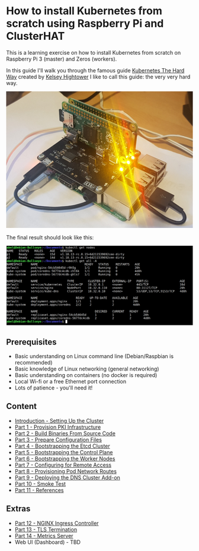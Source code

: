 # How to install Kubernetes from scratch using Raspberry Pi and ClusterHAT 

This is a learning exercise on how to install Kubernetes from scratch on Raspberry Pi 3 (master) and Zeros (workers). 

In this guide I'll walk you through the famous guide [Kubernetes The Hard Way](https://github.com/kelseyhightower/kubernetes-the-hard-way) created by [Kelsey Hightower](https://github.com/kelseyhightower) I like to call this guide: the very very hard way. 

<img src="img/rasbperrypi-clusterhat.jpg" width="720">

The final result should look like this:

<img src="img/kubernetes-running.png" width="720">

## Prerequisites

* Basic understanding on Linux command line (Debian/Raspbian is recommended)
* Basic knowledge of Linux networking (general networking)
* Basic understanding on containers (no docker is required)
* Local Wi-fi or a free Ethernet port connection 
* Lots of patience - you'll need it! 

## Content

- [Introduction - Setting Up the Cluster](00-Intro.md)
- [Part 1 - Provision PKI Infrastructure](01-PKI.md)
- [Part 2 - Build Binaries From Source Code](02-Build-Binaries.md)
- [Part 3 - Prepare Configuration Files](03-Prepare-Config.md)
- [Part 4 - Bootstrapping the Etcd Cluster](04-Etcd.md)
- [Part 5 - Bootstrapping the Control Plane](05-Control-Plane.md)
- [Part 6 - Bootstrapping the Worker Nodes](06-Worker-Nodes.md)
- [Part 7 - Configuring for Remote Access](07-Remote-Access.md)
- [Part 8 - Provisioning Pod Network Routes](08-Network-Routes.md)
- [Part 9 - Deploying the DNS Cluster Add-on](09-Core-DNS.md)
- [Part 10 - Smoke Test](10-Smoke-Test.md)
- [Part 11 - References](11-References.md)

## Extras
- [Part 12 - NGINX Ingress Controller](12-Ingress-Controller.md)
- [Part 13 - TLS Termination](13-TLS-Termination.md)
- [Part 14 - Metrics Server](14-Metrics-Server.md)
- Web UI (Dashboard) - TBD